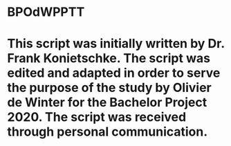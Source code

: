 # BPOdWPPTT
# This script was initially written by Dr. Frank Konietschke. The script was edited and adapted in order to serve the purpose of the study by Olivier de Winter for the Bachelor Project 2020. The script was received through personal communication.
